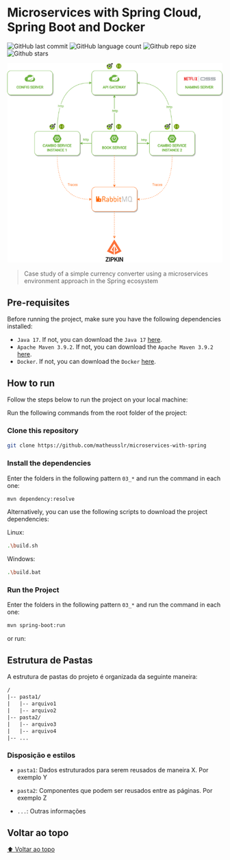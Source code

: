 # Microservices with Spring Cloud, Spring Boot and Docker

<!-- Shields Exemplo, existem N diferentes shield em https://shields.io/ -->
![GitHub last commit](https://img.shields.io/github/last-commit/matheusslr/microservices-with-spring)
![GitHub language count](https://img.shields.io/github/languages/count/matheusslr/microservices-with-spring)
![Github repo size](https://img.shields.io/github/repo-size/matheusslr/microservices-with-spring)
![Github stars](https://img.shields.io/github/stars/matheusslr/microservices-with-spring?style=social)

![Capa do Projeto](assets/img/structure_microservices.png)

> Case study of a simple currency converter using a microservices environment approach in the Spring ecosystem

## Pre-requisites

Before running the project, make sure you have the following dependencies installed:

- `Java 17`. If not, you can download the `Java 17` [here](https://www.oracle.com/java/technologies/javase/jdk17-archive-downloads.html).
- `Apache Maven 3.9.2`. If not, you can download the `Apache Maven 3.9.2` [here](https://maven.apache.org/docs/3.9.2/release-notes.html).
- `Docker`. If not, you can download the `Docker` [here](https://www.docker.com/).

## How to run

Follow the steps below to run the project on your local machine:

Run the following commands from the root folder of the project:

### Clone this repository

```bash
git clone https://github.com/matheusslr/microservices-with-spring
```

### Install the dependencies
Enter the folders in the following pattern `03_*` and run the command in each one: 
```bash
mvn dependency:resolve
```

Alternatively, you can use the following scripts to download the project dependencies:

Linux:
```bash
.\build.sh
```
Windows:
```bash
.\build.bat
```

### Run the Project
Enter the folders in the following pattern `03_*` and run the command in each one:
```bash
mvn spring-boot:run
```

or run:



## Estrutura de Pastas

A estrutura de pastas do projeto é organizada da seguinte maneira:

```text
/
|-- pasta1/
|   |-- arquivo1
|   |-- arquivo2
|-- pasta2/
|   |-- arquivo3
|   |-- arquivo4
|-- ...
```

<!-- Outra forma de descrever é em texto corrido -->

### Disposição e estilos

* `pasta1`: Dados estruturados para serem reusados de maneira X. Por exemplo Y

* `pasta2`: Componentes que podem ser reusados entre as páginas. Por exemplo Z

* `...`: Outras informações

## Voltar ao topo

[⬆ Voltar ao topo](#título)

